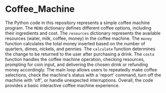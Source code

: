 # Coffee_Machine
The Python code in this repository represents a simple coffee machine program. The `MENU` dictionary defines different coffee options, including their ingredients and cost. The `resources` dictionary represents the available resources (water, milk, coffee, money) in the coffee machine. The `money` function calculates the total money inserted based on the number of quarters, dimes, nickels, and pennies. The `calculate` function determines the change to be returned to the user after purchasing a drink. The `costa` function handles the coffee machine operation, checking resources, prompting for coin input, and delivering the chosen drink or refunding money accordingly. The main loop allows users to repeatedly make coffee selections, check the machine's status with a 'report' command, turn off the machine with 'off', or handle unexpected interruptions. Overall, the code provides a basic interactive coffee machine experience.
